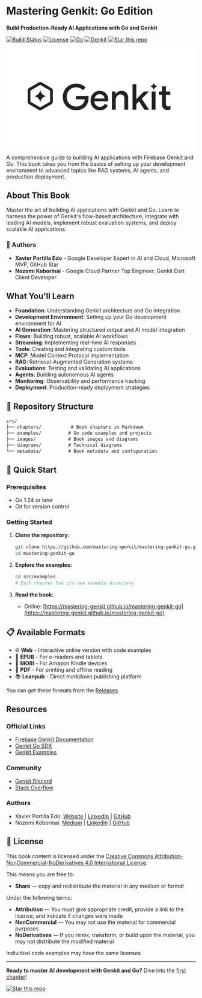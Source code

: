 # Mastering Genkit: Go Edition

**Build Production-Ready AI Applications with Go and Genkit**

[![Build Status](https://img.shields.io/badge/build-passing-brightgreen.svg)]()
[![License](https://img.shields.io/badge/license-CC%20BY--NC--ND%204.0-blue.svg)](LICENSE)
[![Go](https://img.shields.io/badge/Go-1.24+-00ADD8?logo=go)](https://golang.org)
[![Genkit](https://img.shields.io/badge/Genkit-v1.0.0-4285F4?logo=firebase)](https://firebase.google.com/products/genkit)
[![Star this repo](https://img.shields.io/github/stars/mastering-genkit/mastering-genkit-go?style=social)](https://github.com/mastering-genkit/mastering-genkit-go)

![cover](./src/images/cover.jpg)

A comprehensive guide to building AI applications with Firebase Genkit and Go. This book takes you from the basics of setting up your development environment to advanced topics like RAG systems, AI agents, and production deployment.

## About This Book

Master the art of building AI applications with Genkit and Go. Learn to harness the power of Genkit's flow-based architecture, integrate with leading AI models, implement robust evaluation systems, and deploy scalable AI applications.

### 👥 Authors

- **Xavier Portilla Edo** - Google Developer Expert in AI and Cloud, Microsoft MVP, GitHub Star
- **Nozomi Koborinai** - Google Cloud Partner Top Engineer, Genkit Dart Client Developer

## What You'll Learn

- **Foundation**: Understanding Genkit architecture and Go integration
- **Development Environment**: Setting up your Go development environment for AI
- **AI Generation**: Mastering structured output and AI model integration
- **Flows**: Building robust, scalable AI workflows
- **Streaming**: Implementing real-time AI responses
- **Tools**: Creating and integrating custom tools
- **MCP**: Model Context Protocol implementation
- **RAG**: Retrieval-Augmented Generation systems
- **Evaluations**: Testing and validating AI applications
- **Agents**: Building autonomous AI agents
- **Monitoring**: Observability and performance tracking
- **Deployment**: Production-ready deployment strategies

## 📁 Repository Structure

```
src/
├── chapters/           # Book chapters in Markdown
├── examples/          # Go code examples and projects
├── images/            # Book images and diagrams
├── diagrams/          # Technical diagrams
└── metadata/          # Book metadata and configuration
```

## 🚀 Quick Start

### Prerequisites

- Go 1.24 or later
- Git for version control

### Getting Started

1. **Clone the repository:**

   ```bash
   git clone https://github.com/mastering-genkit/mastering-genkit-go.git
   cd mastering-genkit-go
   ```

2. **Explore the examples:**

   ```bash
   cd src/examples
   # Each chapter has its own example directory
   ```

3. **Read the book:**

   - Online: [https://mastering-genkit.github.io/mastering-genkit-go](https://mastering-genkit.github.io/mastering-genkit-go)

## 📋 Available Formats

- 🌐 **Web** - Interactive online version with code examples
- 📖 **EPUB** - For e-readers and tablets
- 📱 **MOBI** - For Amazon Kindle devices
- 📄 **PDF** - For printing and offline reading
- 📚 **Leanpub** - Direct markdown publishing platform

You can get these formats from the [Releases](https://github.com/mastering-genkit/mastering-genkit-go/releases).

## Resources

### Official Links
- [Firebase Genkit Documentation](https://genkit.dev)
- [Genkit Go SDK](https://pkg.go.dev/github.com/firebase/genkit/go)
- [Genkit Examples](https://github.com/firebase/genkit/tree/main/go/samples)

### Community
- [Genkit Discord](https://discord.gg/qXt5zzQKpc)
- [Stack Overflow](https://stackoverflow.com/questions/tagged/genkit)

### Authors
- Xavier Portilla Edo: [Website](https://xavidop.me) | [LinkedIn](https://www.linkedin.com/in/xavierportillaedo/) | [GitHub](https://github.com/xavidop)
- Nozomi Koborinai: [Medium](https://medium.com/@nozomi-koborinai) | [LinkedIn](https://www.linkedin.com/in/nozomi-koborinai/) | [GitHub](https://github.com/nozomi-koborinai)

## 📄 License

This book content is licensed under the [Creative Commons Attribution-NonCommercial-NoDerivatives 4.0 International License](LICENSE). 

This means you are free to:
- **Share** — copy and redistribute the material in any medium or format

Under the following terms:
- **Attribution** — You must give appropriate credit, provide a link to the license, and indicate if changes were made
- **NonCommercial** — You may not use the material for commercial purposes
- **NoDerivatives** — If you remix, transform, or build upon the material, you may not distribute the modified material

Individual code examples may have the same licenses.

---

**Ready to master AI development with Genkit and Go?** 
Dive into the [first chapter](src/chapters/01-introduction-genkit-go.md)!

[![Star this repo](https://img.shields.io/github/stars/mastering-genkit/mastering-genkit-go?style=social)](https://github.com/mastering-genkit/mastering-genkit-go)
